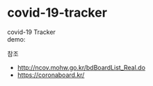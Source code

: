 # covid-19-tracker
covid-19 Tracker  
demo: 

참조  
- http://ncov.mohw.go.kr/bdBoardList_Real.do
- https://coronaboard.kr/
